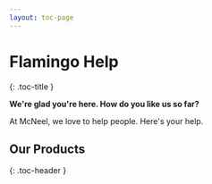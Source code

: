 ```yaml
---
layout: toc-page
---
```



# Flamingo Help
{: .toc-title }

**We're glad you're here. How do you like us so far?**

At McNeel, we love to help people. Here's your help.


## Our Products
{: .toc-header }
